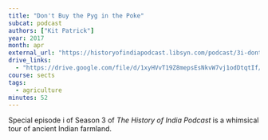 ```yaml
---
title: "Don't Buy the Pyg in the Poke"
subcat: podcast
authors: ["Kit Patrick"]
year: 2017
month: apr
external_url: "https://historyofindiapodcast.libsyn.com/podcast/3i-dont-buy-the-pyg-in-the-poke"
drive_links:
  - "https://drive.google.com/file/d/1xyHVvT19Z8mepsEsNkvW7vj1odDtqtIf/view?usp=drivesdk"
course: sects
tags:
  - agriculture
minutes: 52
---
```


Special episode i of Season 3 of *The History of India Podcast* is a whimsical tour of ancient Indian farmland.


